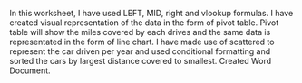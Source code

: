 In this worksheet, I have used LEFT, MID, right and vlookup formulas. I have created visual representation of the data in the form of pivot table. Pivot table will show 
the miles covered by each drives and the same data is representated in the form of line chart. I have made use of scattered to represent the car driven per year and used 
conditional formatting and sorted the cars by largest distance covered to smallest.
Created Word Document.
